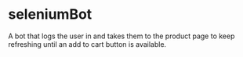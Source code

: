 # seleniumBot
A bot that logs the user in and takes them to the product page to keep refreshing until an add to cart button is available. 
